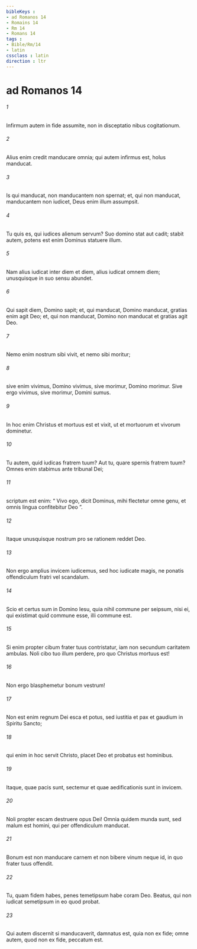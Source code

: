 ```yaml
---
bibleKeys : 
- ad Romanos 14
- Romains 14
- Rm 14
- Romans 14
tags : 
- Bible/Rm/14
- latin
cssclass : latin
direction : ltr
---
```


# ad Romanos 14

###### 1
Infirmum autem in fide assumite, non in disceptatio nibus cogitationum. 
###### 2
Alius enim credit manducare omnia; qui autem infirmus est, holus manducat. 
###### 3
Is qui manducat, non manducantem non spernat; et, qui non manducat, manducantem non iudicet, Deus enim illum assumpsit. 
###### 4
Tu quis es, qui iudices alienum servum? Suo domino stat aut cadit; stabit autem, potens est enim Dominus statuere illum.
###### 5
Nam alius iudicat inter diem et diem, alius iudicat omnem diem; unusquisque in suo sensu abundet. 
###### 6
Qui sapit diem, Domino sapit; et, qui manducat, Domino manducat, gratias enim agit Deo; et, qui non manducat, Domino non manducat et gratias agit Deo. 
###### 7
Nemo enim nostrum sibi vivit, et nemo sibi moritur; 
###### 8
sive enim vivimus, Domino vivimus, sive morimur, Domino morimur. Sive ergo vivimus, sive morimur, Domini sumus. 
###### 9
In hoc enim Christus et mortuus est et vixit, ut et mortuorum et vivorum dominetur.
###### 10
Tu autem, quid iudicas fratrem tuum? Aut tu, quare spernis fratrem tuum? Omnes enim stabimus ante tribunal Dei; 
###### 11
scriptum est enim: “ Vivo ego, dicit Dominus, mihi flectetur omne genu, et omnis lingua confitebitur Deo ”.
###### 12
Itaque unusquisque nostrum pro se rationem reddet Deo. 
###### 13
Non ergo amplius invicem iudicemus, sed hoc iudicate magis, ne ponatis offendiculum fratri vel scandalum.
###### 14
Scio et certus sum in Domino Iesu, quia nihil commune per seipsum, nisi ei, qui existimat quid commune esse, illi commune est. 
###### 15
Si enim propter cibum frater tuus contristatur, iam non secundum caritatem ambulas. Noli cibo tuo illum perdere, pro quo Christus mortuus est! 
###### 16
Non ergo blasphemetur bonum vestrum! 
###### 17
Non est enim regnum Dei esca et potus, sed iustitia et pax et gaudium in Spiritu Sancto; 
###### 18
qui enim in hoc servit Christo, placet Deo et probatus est hominibus. 
###### 19
Itaque, quae pacis sunt, sectemur et quae aedificationis sunt in invicem. 
###### 20
Noli propter escam destruere opus Dei! Omnia quidem munda sunt, sed malum est homini, qui per offendiculum manducat. 
###### 21
Bonum est non manducare carnem et non bibere vinum neque id, in quo frater tuus offendit.
###### 22
Tu, quam fidem habes, penes temetipsum habe coram Deo. Beatus, qui non iudicat semetipsum in eo quod probat. 
###### 23
Qui autem discernit si manducaverit, damnatus est, quia non ex fide; omne autem, quod non ex fide, peccatum est.
